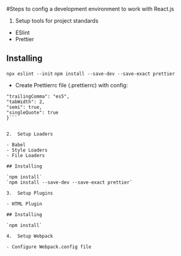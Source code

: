 #Steps to config a development environment to work with React.js

1.  Setup tools for project standards

  - ESlint
  - Prettier

  ## Installing

  `npx eslint --init`
  `npm install --save-dev --save-exact prettier`

  - Create Prettierrc file (.prettierrc) with config:
  ```{
  "trailingComma": "es5",
  "tabWidth": 2,
  "semi": true,
  "singleQuote": true
}```


2.  Setup Loaders

- Babel
- Style Loaders
- File Loaders

## Installing

`npm install`
`npm install --save-dev --save-exact prettier`

3.  Setup Plugins

- HTML Plugin

## Installing

`npm install`

4.  Setup Webpack

- Configure Webpack.config file
